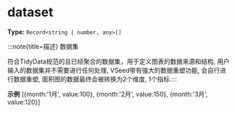 # dataset

**Type:** `Record<string | number, any>[]`

:::note{title=描述}
数据集



符合TidyData规范的且已经聚合的数据集，用于定义图表的数据来源和结构, 用户输入的数据集并不需要进行任何处理, VSeed带有强大的数据重塑功能, 会自行进行数据重塑, 面积图的数据最终会被转换为2个维度, 1个指标.:::

**示例**
[{month:'1月', value:100}, {month:'2月', value:150}, {month:'3月', value:120}]


